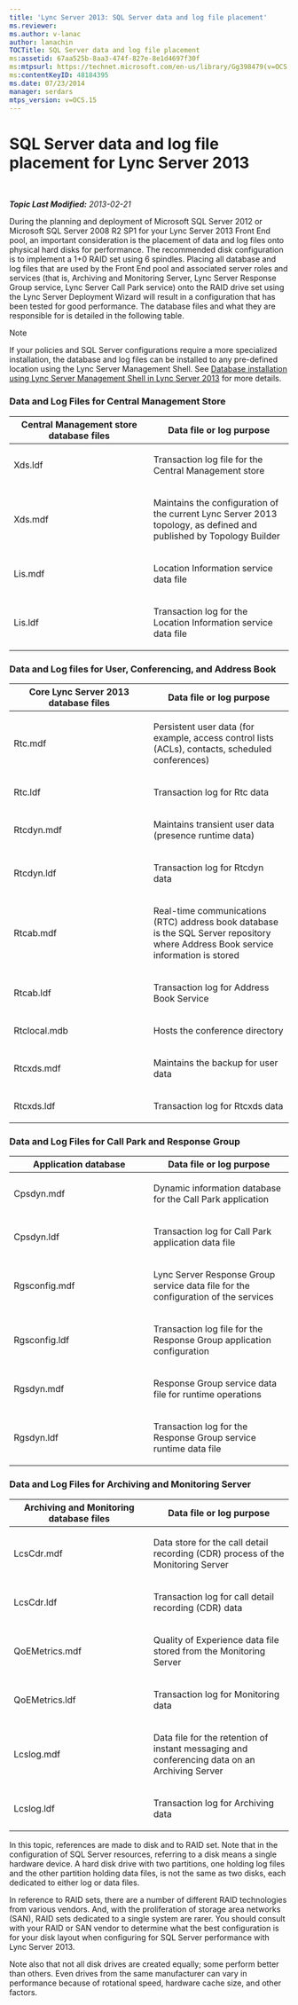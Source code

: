 ```yaml
---
title: 'Lync Server 2013: SQL Server data and log file placement'
ms.reviewer: 
ms.author: v-lanac
author: lanachin
TOCTitle: SQL Server data and log file placement
ms:assetid: 67aa525b-8aa3-474f-827e-8e1d4697f30f
ms:mtpsurl: https://technet.microsoft.com/en-us/library/Gg398479(v=OCS.15)
ms:contentKeyID: 48184395
ms.date: 07/23/2014
manager: serdars
mtps_version: v=OCS.15
---
```


<div data-xmlns="http://www.w3.org/1999/xhtml">

<div class="topic" data-xmlns="http://www.w3.org/1999/xhtml" data-msxsl="urn:schemas-microsoft-com:xslt" data-cs="http://msdn.microsoft.com/en-us/">

<div data-asp="http://msdn2.microsoft.com/asp">

# SQL Server data and log file placement for Lync Server 2013

</div>

<div id="mainSection">

<div id="mainBody">

<span> </span>

_**Topic Last Modified:** 2013-02-21_

During the planning and deployment of Microsoft SQL Server 2012 or Microsoft SQL Server 2008 R2 SP1 for your Lync Server 2013 Front End pool, an important consideration is the placement of data and log files onto physical hard disks for performance. The recommended disk configuration is to implement a 1+0 RAID set using 6 spindles. Placing all database and log files that are used by the Front End pool and associated server roles and services (that is, Archiving and Monitoring Server, Lync Server Response Group service, Lync Server Call Park service) onto the RAID drive set using the Lync Server Deployment Wizard will result in a configuration that has been tested for good performance. The database files and what they are responsible for is detailed in the following table.

<div>


> [!NOTE]  
> If your policies and SQL Server configurations require a more specialized installation, the database and log files can be installed to any pre-defined location using the Lync Server Management Shell. See <A href="lync-server-2013-database-installation-using-lync-server-management-shell.md">Database installation using Lync Server Management Shell in Lync Server 2013</A> for more details.



</div>

### Data and Log Files for Central Management Store

<table>
<colgroup>
<col style="width: 50%" />
<col style="width: 50%" />
</colgroup>
<thead>
<tr class="header">
<th>Central Management store database files</th>
<th>Data file or log purpose</th>
</tr>
</thead>
<tbody>
<tr class="odd">
<td><p>Xds.ldf</p></td>
<td><p>Transaction log file for the Central Management store</p></td>
</tr>
<tr class="even">
<td><p>Xds.mdf</p></td>
<td><p>Maintains the configuration of the current Lync Server 2013 topology, as defined and published by Topology Builder</p></td>
</tr>
<tr class="odd">
<td><p>Lis.mdf</p></td>
<td><p>Location Information service data file</p></td>
</tr>
<tr class="even">
<td><p>Lis.ldf</p></td>
<td><p>Transaction log for the Location Information service data file</p></td>
</tr>
</tbody>
</table>


### Data and Log files for User, Conferencing, and Address Book

<table>
<colgroup>
<col style="width: 50%" />
<col style="width: 50%" />
</colgroup>
<thead>
<tr class="header">
<th>Core Lync Server 2013 database files</th>
<th>Data file or log purpose</th>
</tr>
</thead>
<tbody>
<tr class="odd">
<td><p>Rtc.mdf</p></td>
<td><p>Persistent user data (for example, access control lists (ACLs), contacts, scheduled conferences)</p></td>
</tr>
<tr class="even">
<td><p>Rtc.ldf</p></td>
<td><p>Transaction log for Rtc data</p></td>
</tr>
<tr class="odd">
<td><p>Rtcdyn.mdf</p></td>
<td><p>Maintains transient user data (presence runtime data)</p></td>
</tr>
<tr class="even">
<td><p>Rtcdyn.ldf</p></td>
<td><p>Transaction log for Rtcdyn data</p></td>
</tr>
<tr class="odd">
<td><p>Rtcab.mdf</p></td>
<td><p>Real-time communications (RTC) address book database is the SQL Server repository where Address Book service information is stored</p></td>
</tr>
<tr class="even">
<td><p>Rtcab.ldf</p></td>
<td><p>Transaction log for Address Book Service</p></td>
</tr>
<tr class="odd">
<td><p>Rtclocal.mdb</p></td>
<td><p>Hosts the conference directory</p></td>
</tr>
<tr class="even">
<td><p>Rtcxds.mdf</p></td>
<td><p>Maintains the backup for user data</p></td>
</tr>
<tr class="odd">
<td><p>Rtcxds.ldf</p></td>
<td><p>Transaction log for Rtcxds data</p></td>
</tr>
</tbody>
</table>


### Data and Log Files for Call Park and Response Group

<table>
<colgroup>
<col style="width: 50%" />
<col style="width: 50%" />
</colgroup>
<thead>
<tr class="header">
<th>Application database</th>
<th>Data file or log purpose</th>
</tr>
</thead>
<tbody>
<tr class="odd">
<td><p>Cpsdyn.mdf</p></td>
<td><p>Dynamic information database for the Call Park application</p></td>
</tr>
<tr class="even">
<td><p>Cpsdyn.ldf</p></td>
<td><p>Transaction log for Call Park application data file</p></td>
</tr>
<tr class="odd">
<td><p>Rgsconfig.mdf</p></td>
<td><p>Lync Server Response Group service data file for the configuration of the services</p></td>
</tr>
<tr class="even">
<td><p>Rgsconfig.ldf</p></td>
<td><p>Transaction log file for the Response Group application configuration</p></td>
</tr>
<tr class="odd">
<td><p>Rgsdyn.mdf</p></td>
<td><p>Response Group service data file for runtime operations</p></td>
</tr>
<tr class="even">
<td><p>Rgsdyn.ldf</p></td>
<td><p>Transaction log for the Response Group service runtime data file</p></td>
</tr>
</tbody>
</table>


### Data and Log Files for Archiving and Monitoring Server

<table>
<colgroup>
<col style="width: 50%" />
<col style="width: 50%" />
</colgroup>
<thead>
<tr class="header">
<th>Archiving and Monitoring database files</th>
<th>Data file or log purpose</th>
</tr>
</thead>
<tbody>
<tr class="odd">
<td><p>LcsCdr.mdf</p></td>
<td><p>Data store for the call detail recording (CDR) process of the Monitoring Server</p></td>
</tr>
<tr class="even">
<td><p>LcsCdr.ldf</p></td>
<td><p>Transaction log for call detail recording (CDR) data</p></td>
</tr>
<tr class="odd">
<td><p>QoEMetrics.mdf</p></td>
<td><p>Quality of Experience data file stored from the Monitoring Server</p></td>
</tr>
<tr class="even">
<td><p>QoEMetrics.ldf</p></td>
<td><p>Transaction log for Monitoring data</p></td>
</tr>
<tr class="odd">
<td><p>Lcslog.mdf</p></td>
<td><p>Data file for the retention of instant messaging and conferencing data on an Archiving Server</p></td>
</tr>
<tr class="even">
<td><p>Lcslog.ldf</p></td>
<td><p>Transaction log for Archiving data</p></td>
</tr>
</tbody>
</table>


In this topic, references are made to disk and to RAID set. Note that in the configuration of SQL Server resources, referring to a disk means a single hardware device. A hard disk drive with two partitions, one holding log files and the other partition holding data files, is not the same as two disks, each dedicated to either log or data files.

In reference to RAID sets, there are a number of different RAID technologies from various vendors. And, with the proliferation of storage area networks (SAN), RAID sets dedicated to a single system are rarer. You should consult with your RAID or SAN vendor to determine what the best configuration is for your disk layout when configuring for SQL Server performance with Lync Server 2013.

Note also that not all disk drives are created equally; some perform better than others. Even drives from the same manufacturer can vary in performance because of rotational speed, hardware cache size, and other factors.

</div>

<span> </span>

</div>

</div>

</div>

